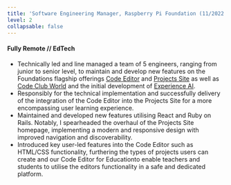 ```yaml
---
title: 'Software Engineering Manager, Raspberry Pi Foundation (11/2022 - Present)'
level: 2
collapsable: false
---
```


#### Fully Remote // EdTech

- Technically led and line managed a team of 5 engineers, ranging from junior to senior level, to maintain and develop new features on the Foundations flagship offerings [Code Editor](https://editor.raspberrypi.org) and [Projects Site](https://projects.raspberrypi.org/) as well as [Code Club World](https://codeclubworld.org/) and the initial development of [Experience AI](https://experience-ai.org).
- Responsibly for the technical implementation and successfully delivery of the integration of the Code Editor into the Projects Site for a more encompassing user learning experience.
- Maintained and developed new features utilising React and Ruby on Rails. Notably, I spearheaded the overhaul of the Projects Site homepage, implementing a modern and responsive design with improved navigation and discoverability.
- Introduced key user-led features into the Code Editor such as HTML/CSS functionality, furthering the types of projects users can create and our Code Editor for Educationto enable teachers and students to utilise the editors functionality in a safe and dedicated platform.
